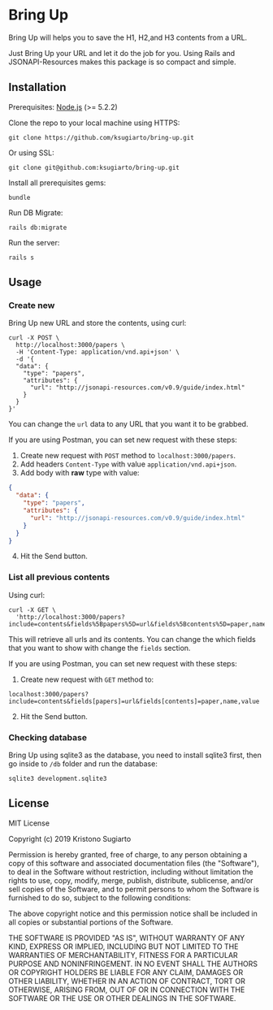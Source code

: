 # Bring Up

Bring Up will helps you to save the H1, H2,and H3 contents from a URL.

Just Bring Up your URL and let it do the job for you. Using Rails and 
JSONAPI-Resources makes this package is so compact and simple.

## Installation

Prerequisites: [Node.js](https://nodejs.org/en/) (>= 5.2.2)

Clone the repo to your local machine using HTTPS:

```shell
git clone https://github.com/ksugiarto/bring-up.git
```

Or using SSL:

```shell
git clone git@github.com:ksugiarto/bring-up.git
```

Install all prerequisites gems:

```shell
bundle
```

Run DB Migrate:

```shell
rails db:migrate
```

Run the server:

```shell
rails s
```

## Usage

### Create new

Bring Up new URL and store the contents, using curl:

```shell
curl -X POST \
  http://localhost:3000/papers \
  -H 'Content-Type: application/vnd.api+json' \
  -d '{
  "data": {
    "type": "papers",
    "attributes": {
      "url": "http://jsonapi-resources.com/v0.9/guide/index.html"
    }
  }
}'
```

You can change the `url` data to any URL that you want it to be grabbed.

If you are using Postman, you can set new request with these steps:

1. Create new request with `POST` method to `localhost:3000/papers`.
2. Add headers `Content-Type` with value `application/vnd.api+json`.
3. Add body with **raw** type with value:

```json
{
  "data": {
    "type": "papers",
    "attributes": {
      "url": "http://jsonapi-resources.com/v0.9/guide/index.html"
    }
  }
}
```

4. Hit the Send button.

### List all previous contents

Using curl:

```shell
curl -X GET \
  'http://localhost:3000/papers?include=contents&fields%5Bpapers%5D=url&fields%5Bcontents%5D=paper,name,value' 
```

This will retrieve all urls and its contents. You can change the which fields
that you want to show with change the `fields` section.

If you are using Postman, you can set new request with these steps:

1. Create new request with `GET` method to:

```
localhost:3000/papers?include=contents&fields[papers]=url&fields[contents]=paper,name,value
```

2. Hit the Send button.

### Checking database

Bring Up using sqlite3 as the database, you need to install sqlite3 first,
then go inside to `/db` folder and run the database:

```shell
sqlite3 development.sqlite3
```

## License

MIT License

Copyright (c) 2019 Kristono Sugiarto

Permission is hereby granted, free of charge, to any person obtaining a copy
of this software and associated documentation files (the "Software"), to deal
in the Software without restriction, including without limitation the rights
to use, copy, modify, merge, publish, distribute, sublicense, and/or sell
copies of the Software, and to permit persons to whom the Software is
furnished to do so, subject to the following conditions:

The above copyright notice and this permission notice shall be included in all
copies or substantial portions of the Software.

THE SOFTWARE IS PROVIDED "AS IS", WITHOUT WARRANTY OF ANY KIND, EXPRESS OR
IMPLIED, INCLUDING BUT NOT LIMITED TO THE WARRANTIES OF MERCHANTABILITY,
FITNESS FOR A PARTICULAR PURPOSE AND NONINFRINGEMENT. IN NO EVENT SHALL THE
AUTHORS OR COPYRIGHT HOLDERS BE LIABLE FOR ANY CLAIM, DAMAGES OR OTHER
LIABILITY, WHETHER IN AN ACTION OF CONTRACT, TORT OR OTHERWISE, ARISING FROM,
OUT OF OR IN CONNECTION WITH THE SOFTWARE OR THE USE OR OTHER DEALINGS IN THE
SOFTWARE.